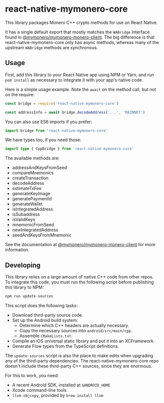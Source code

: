 # react-native-mymonero-core

This library packages Monero C++ crypto methods for use on React Native.

It has a single default export that mostly matches the `WABridge` interface found in [@mymonero/mymonero-monero-client](https://github.com/mymonero/mymonero-utils/tree/master/packages/mymonero-monero-client). The big difference is that react-native-mymonero-core only has async methods, whereas many of the upstream `WABridge` methods are synchronous.

## Usage

First, add this library to your React Native app using NPM or Yarn, and run `pod install` as necessary to integrate it with your app's native code.

Here is a simple usage example. Note the `await` on the method call, but not on the require:

```js
const bridge = require('react-native-mymonero-core')

const addressInfo = await bridge.decodeAddress('...', 'MAINNET')
```

You can also use ES6 imports if you prefer:

```js
import bridge from 'react-native-mymonero-core'
```

We have types too, if you need those:

```ts
import type { CppBridge } from 'react-native-mymonero-core'
```

The available methods are:

- addressAndKeysFromSeed
- compareMnemonics
- createTransaction
- decodeAddress
- estimateTxFee
- generateKeyImage
- generatePaymentId
- generateWallet
- isIntegratedAddress
- isSubaddress
- isValidKeys
- mnemonicFromSeed
- newIntegratedAddress
- seedAndKeysFromMnemonic

See the documentation at [@mymonero/mymonero-monero-client](https://github.com/mymonero/mymonero-utils/tree/master/packages/mymonero-monero-client) for more information.

## Developing

This library relies on a large amount of native C++ code from other repos. To integrate this code, you must run the following script before publishing this library to NPM:

```sh
npm run update-sources
```

This script does the following tasks:

- Download third-party source code.
- Set up the Android build system:
  - Determine which C++ headers are actually necessary.
  - Copy the necessary sources into `android/src/main/cpp`.
  - Assemble `CMakeLists.txt`.
- Compile an iOS universal static library and put it into an XCFramework.
- Generate Flow types from the TypeScript definitions.

The `update-sources` script is also the place to make edits when upgrading any of the third-party dependencies. The react-native-mymonero-core repo doesn't include these third-party C++ sources, since they are enormous.

For this to work, you need:

- A recent Android SDK, installed at `$ANDROID_HOME`
- Xcode command-line tools
- `llvm-objcopy`, provided by `brew install llvm`
